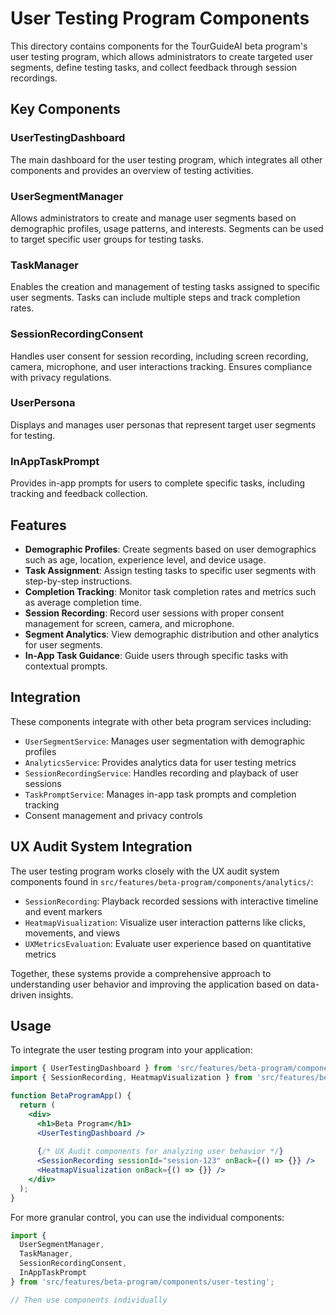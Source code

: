 # User Testing Program Components

This directory contains components for the TourGuideAI beta program's user testing program, which allows administrators to create targeted user segments, define testing tasks, and collect feedback through session recordings.

## Key Components

### UserTestingDashboard
The main dashboard for the user testing program, which integrates all other components and provides an overview of testing activities.

### UserSegmentManager
Allows administrators to create and manage user segments based on demographic profiles, usage patterns, and interests. Segments can be used to target specific user groups for testing tasks.

### TaskManager
Enables the creation and management of testing tasks assigned to specific user segments. Tasks can include multiple steps and track completion rates.

### SessionRecordingConsent
Handles user consent for session recording, including screen recording, camera, microphone, and user interactions tracking. Ensures compliance with privacy regulations.

### UserPersona
Displays and manages user personas that represent target user segments for testing.

### InAppTaskPrompt
Provides in-app prompts for users to complete specific tasks, including tracking and feedback collection.

## Features

- **Demographic Profiles**: Create segments based on user demographics such as age, location, experience level, and device usage.
- **Task Assignment**: Assign testing tasks to specific user segments with step-by-step instructions.
- **Completion Tracking**: Monitor task completion rates and metrics such as average completion time.
- **Session Recording**: Record user sessions with proper consent management for screen, camera, and microphone.
- **Segment Analytics**: View demographic distribution and other analytics for user segments.
- **In-App Task Guidance**: Guide users through specific tasks with contextual prompts.

## Integration

These components integrate with other beta program services including:

- `UserSegmentService`: Manages user segmentation with demographic profiles
- `AnalyticsService`: Provides analytics data for user testing metrics
- `SessionRecordingService`: Handles recording and playback of user sessions
- `TaskPromptService`: Manages in-app task prompts and completion tracking
- Consent management and privacy controls

## UX Audit System Integration

The user testing program works closely with the UX audit system components found in `src/features/beta-program/components/analytics/`:

- `SessionRecording`: Playback recorded sessions with interactive timeline and event markers
- `HeatmapVisualization`: Visualize user interaction patterns like clicks, movements, and views
- `UXMetricsEvaluation`: Evaluate user experience based on quantitative metrics

Together, these systems provide a comprehensive approach to understanding user behavior and improving the application based on data-driven insights.

## Usage

To integrate the user testing program into your application:

```jsx
import { UserTestingDashboard } from 'src/features/beta-program/components/user-testing';
import { SessionRecording, HeatmapVisualization } from 'src/features/beta-program/components/analytics';

function BetaProgramApp() {
  return (
    <div>
      <h1>Beta Program</h1>
      <UserTestingDashboard />
      
      {/* UX Audit components for analyzing user behavior */}
      <SessionRecording sessionId="session-123" onBack={() => {}} />
      <HeatmapVisualization onBack={() => {}} />
    </div>
  );
}
```

For more granular control, you can use the individual components:

```jsx
import { 
  UserSegmentManager, 
  TaskManager, 
  SessionRecordingConsent,
  InAppTaskPrompt
} from 'src/features/beta-program/components/user-testing';

// Then use components individually
``` 